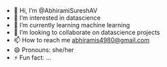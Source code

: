 - 👋 Hi, I’m @AbhiramiSureshAV
- 👀 I’m interested in datascience
- 🌱 I’m currently learning machine learning
- 💞️ I’m looking to collaborate on datascience projects
- 📫 How to reach me abhiramis4980@gmail.com
- 😄 Pronouns: she/her
- ⚡ Fun fact: ...

<!---
AbhiramiSureshAV/AbhiramiSureshAV is a ✨ special ✨ repository because its `README.md` (this file) appears on your GitHub profile.
You can click the Preview link to take a look at your changes.
--->
